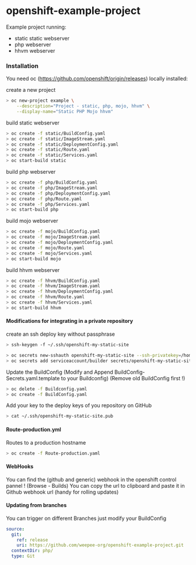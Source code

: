 # openshift-example-project

Example project running:
- static static webserver
- php webserver
- hhvm webserver

### Installation

You need oc (https://github.com/openshift/origin/releases) locally installed:

create a new project

```sh
> oc new-project example \
    --description="Project - static, php, mojo, hhvm" \
    --display-name="Static PHP Mojo hhvm"
```

build static webserver

```sh
> oc create -f static/BuildConfig.yaml
> oc create -f static/ImageStream.yaml
> oc create -f static/DeploymentConfig.yaml
> oc create -f static/Route.yaml
> oc create -f static/Services.yaml
> oc start-build static
```

build php webserver

```sh
> oc create -f php/BuildConfig.yaml
> oc create -f php/ImageStream.yaml
> oc create -f php/DeploymentConfig.yaml
> oc create -f php/Route.yaml
> oc create -f php/Services.yaml
> oc start-build php
```

build mojo webserver

```sh
> oc create -f mojo/BuildConfig.yaml
> oc create -f mojo/ImageStream.yaml
> oc create -f mojo/DeploymentConfig.yaml
> oc create -f mojo/Route.yaml
> oc create -f mojo/Services.yaml
> oc start-build mojo
```

build hhvm webserver

```sh
> oc create -f hhvm/BuildConfig.yaml
> oc create -f hhvm/ImageStream.yaml
> oc create -f hhvm/DeploymentConfig.yaml
> oc create -f hhvm/Route.yaml
> oc create -f hhvm/Services.yaml
> oc start-build hhvm
```

#### Modifications for integrating in a private repository

create an ssh deploy key without passphrase
```sh
> ssh-keygen -f ~/.ssh/openshift-my-static-site
```

```sh
> oc secrets new-sshauth openshift-my-static-site --ssh-privatekey=/home/joeri/.ssh/openshift-my-static-site
> oc secrets add serviceaccount/builder secrets/openshift-my-static-site
```

Update the BuildConfig
(Modify and Append BuildConfig-Secrets.yaml.template to your Buildconfig)
(Remove old BuildConfig first !)

```sh
> oc delete -f Buildconfig.yaml
> oc create -f BuildConfig.yaml
```
Add your key to the deploy keys of you repository on GitHub

```sh
> cat ~/.ssh/openshift-my-static-site.pub
```

#### Route-production.yml

Routes to a production hostname

```sh
> oc create -f Route-production.yaml
```

#### WebHooks

You can find the (github and generic) webhook in the openshift control pannel ! (Browse - Builds)
You can copy the url to clipboard and paste it in Github webhook url (handy for rolling updates)

#### Updating from branches

You can trigger on different Branches just modify your BuildConfig

```yaml
source:
  git:
    ref: release
    uri: https://github.com/weepee-org/openshift-example-project.git
  contextDir: php/
  type: Git
```
